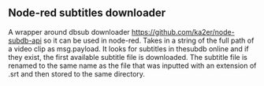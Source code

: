 ## Node-red subtitles downloader

A wrapper around dbsub downloader https://github.com/ka2er/node-subdb-api so it can be used in node-red. Takes in a string of the full path of a video clip as msg.payload. It looks for
subtitles in thesubdb online and if they exist, the first available subtitle file is downloaded. The subtitle file is renamed to the same name as
the file that was inputted with an extension of .srt and then stored to the same directory.
